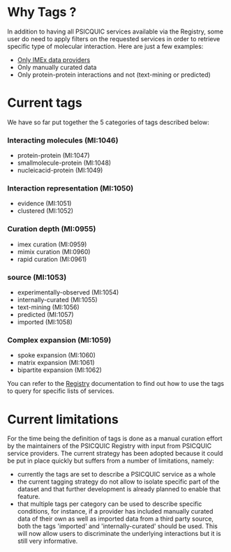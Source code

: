 # Why Tags ? #

In addition to having all PSICQUIC services available via the Registry, some user do need to apply filters on the requested services in order to retrieve specific type of molecular interaction. Here are just a few examples:
  * [Only IMEx data providers](http://www.ebi.ac.uk/Tools/webservices/psicquic/registry/registry?action=STATUS&tags=imex+curation)
  * Only manually curated data
  * Only protein-protein interactions and not (text-mining or predicted)


# Current tags #

We have so far put together the 5 categories of tags described below:

### Interacting molecules (MI:1046) ###
  * protein-protein (MI:1047)
  * smallmolecule-protein (MI:1048)
  * nucleicacid-protein (MI:1049)

### Interaction representation (MI:1050) ###
  * evidence (MI:1051)
  * clustered (MI:1052)

### Curation depth (MI:0955) ###
  * imex curation (MI:0959)
  * mimix curation (MI:0960)
  * rapid curation (MI:0961)

### source (MI:1053) ###
  * experimentally-observed (MI:1054)
  * internally-curated (MI:1055)
  * text-mining (MI:1056)
  * predicted (MI:1057)
  * imported (MI:1058)

### Complex expansion (MI:1059) ###
  * spoke expansion (MI:1060)
  * matrix expansion (MI:1061)
  * bipartite expansion (MI:1062)

You can refer to the [Registry](Registry.md#The-'tags'-parameter) documentation to find out how to use the tags to query for specific lists of services.

# Current limitations #

For the time being the definition of tags is done as a manual curation effort by the maintainers of the PSICQUIC Registry with input from PSICQUIC service providers. The current strategy has been adopted because it could be put in place quickly but suffers from a number of limitations, namely:
  * currently the tags are set to describe a PSICQUIC service as a whole
  * the current tagging strategy do not allow to isolate specific part of the dataset and that further development is already planned to enable that feature.
  * that multiple tags per category can be used to describe specific conditions, for instance, if a provider has included manually curated data of their own as well as imported data from a third party source, both the tags 'imported' and 'internally-curated' should be used. This will now allow users to discriminate the underlying interactions but it is still very informative.
